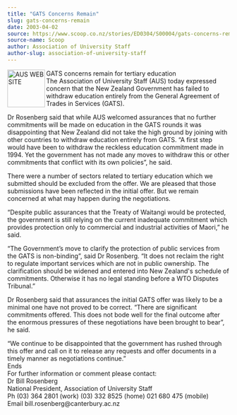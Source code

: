 ```yaml
---
title: "GATS Concerns Remain"
slug: gats-concerns-remain
date: 2003-04-02
source: https://www.scoop.co.nz/stories/ED0304/S00004/gats-concerns-remain.htm
source-name: Scoop
author: Association of University Staff
author-slug: association-of-university-staff
---
```


<p><img align="left" width="85" height="85" src="http://www.aus.ac.nz/pictures/logo.gif" alt="AUS WEB SITE" border="0"> GATS concerns remain for
tertiary education<br>The Association of University Staff
(AUS) today expressed concern that the New Zealand
Government has failed to withdraw education entirely from
the General Agreement of Trades in Services (GATS).</p>

<p>Dr
Rosenberg said that while AUS welcomed assurances that no
further commitments will be made on education in the GATS
rounds it was disappointing that New Zealand did not take
the high ground by joining with other countries to withdraw
education entirely from GATS. “A first step would have been
to withdraw the reckless education commitment made in 1994.
Yet the government has not made any moves to withdraw this
or other commitments that conflict with its own policies”,
he said.</p>

<p>There were a number of sectors related to
tertiary education which we submitted should be excluded
from the offer. We are pleased that those submissions have
been reflected in the initial offer. But we remain concerned
at what may happen during the negotiations.</p>

<p>“Despite
public assurances that the Treaty of Waitangi would be
protected, the government is still relying on the current
inadequate commitment which provides protection only to
commercial and industrial activities of Maori,” he
said.</p>

<p>“The Government’s move to clarify the protection of
public services from the GATS is non-binding”, said Dr
Rosenberg. “It does not reclaim the right to regulate
important services which are not in public ownership. The
clarification should be widened and entered into New
Zealand's schedule of commitments. Otherwise it has no legal
standing before a WTO Disputes Tribunal.”<p>
<p>Dr Rosenberg
said that assurances the initial GATS offer was likely to be
a minimal one have not proved to be correct. “There are
significant commitments offered. This does not bode well for
the final outcome after the enormous pressures of these
negotiations have been brought to bear”, he said.</p>

<p>“We
continue to be disappointed that the government has rushed
through this offer and call on it to release any requests
and offer documents in a timely manner as negotiations
continue.”<br>Ends<br>For further information or comment
please contact:<br>Dr Bill Rosenberg						<br>National
President, Association of University Staff					<br>Ph (03)
364 2801 (work)	(03) 332 8525 (home)		 021 680 475 (mobile)
	<br>Email
bill.rosenberg@canterbury.ac.nz	<br><p>